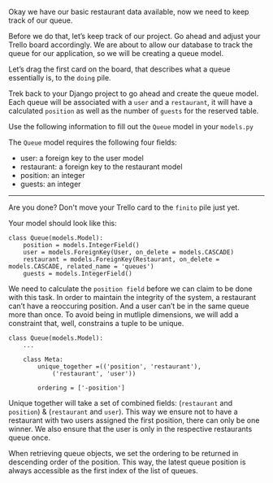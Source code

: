 Okay we have our basic restaurant data available, now we need to keep track of our queue. 

Before we do that, let’s keep track of our project. Go ahead and adjust your Trello board accordingly. We are about to allow our database to track the queue for our application, so we will be creating a queue model. 

Let’s drag the first card on the board, that describes what a queue essentially is, to the `doing` pile. 

Trek back to your Django project to go ahead and create the queue model. Each queue will be associated with a `user` and a `restaurant`, it will have a calculated `position` as well as the number of `guests` for the reserved table.

Use the following information to fill out the `Queue` model in your 
`models.py`

The `Queue` model requires the following four fields:
- user: a foreign key to the user model
- restaurant: a foreign key to the restaurant model
- position: an integer
- guests: an integer

___

Are you done? Don't move your Trello card to the `finito` pile just yet.

Your model should look like this: 
```
class Queue(models.Model):
    position = models.IntegerField()
    user = models.ForeignKey(User, on_delete = models.CASCADE)
    restaurant = models.ForeignKey(Restaurant, on_delete = models.CASCADE, related_name = 'queues')
    guests = models.IntegerField()
```

We need to calculate the `position field` before we can claim to be done with this task. In order to maintain the integrity of the system, a restaurant can’t have a reoccuring position. And a user can’t be in the same queue more than once. To avoid being in mutliple dimensions, we will add a constraint that, well, constrains a tuple to be unique. 

```
class Queue(models.Model):
    ...

    class Meta:
        unique_together =(('position', 'restaurant'),
            ('restaurant', 'user'))

        ordering = ['-position']
```

Unique together will take a set of combined fields: (`restaurant` and `position`) & (`restaurant` and `user`). This way we ensure not to have a restaurant with two users assigned the first position, there can only be one winner. We also ensure that the user is only in the respective restaurants queue once.

When retrieving queue objects, we set the ordering to be returned in descending order of the position. This way, the latest queue position is always accessible as the first index of the list of queues. 
